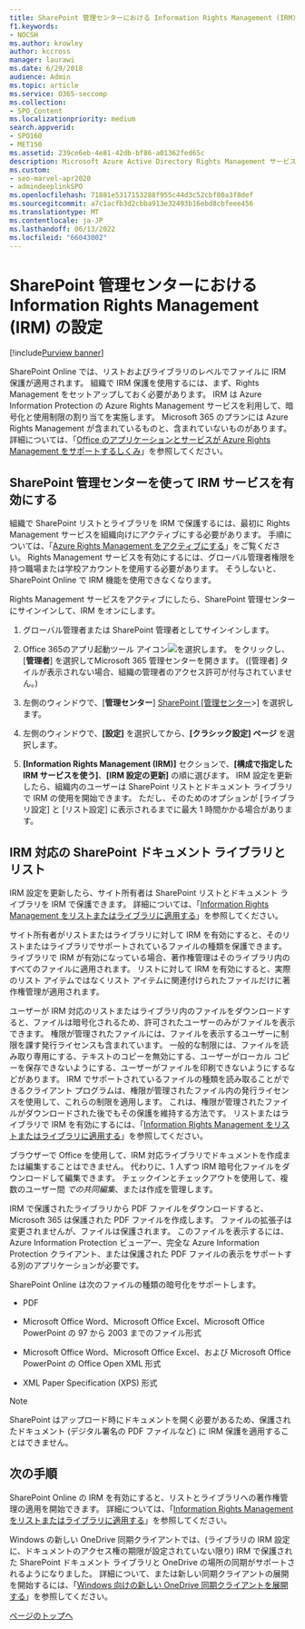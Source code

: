 ```yaml
---
title: SharePoint 管理センターにおける Information Rights Management (IRM) の設定
f1.keywords:
- NOCSH
ms.author: krowley
author: kccross
manager: laurawi
ms.date: 6/29/2018
audience: Admin
ms.topic: article
ms.service: O365-seccomp
ms.collection:
- SPO_Content
ms.localizationpriority: medium
search.appverid:
- SPO160
- MET150
ms.assetid: 239ce6eb-4e81-42db-bf86-a01362fed65c
description: Microsoft Azure Active Directory Rights Management サービス (RMS) を通じて SharePoint Online IRM を使用し、SharePoint リストやドキュメント ライブラリを保護する方法について説明します。
ms.custom:
- seo-marvel-apr2020
- admindeeplinkSPO
ms.openlocfilehash: 71881e5317153288f955c44d3c52cbf80a3f8def
ms.sourcegitcommit: a7c1acfb3d2cbba913e32493b16ebd8cbfeee456
ms.translationtype: MT
ms.contentlocale: ja-JP
ms.lasthandoff: 06/13/2022
ms.locfileid: "66043002"
---
```

# <a name="set-up-information-rights-management-irm-in-sharepoint-admin-center"></a>SharePoint 管理センターにおける Information Rights Management (IRM) の設定

[!include[Purview banner](../includes/purview-rebrand-banner.md)]

SharePoint Online では、リストおよびライブラリのレベルでファイルに IRM 保護が適用されます。 組織で IRM 保護を使用するには、まず、Rights Management をセットアップしておく必要があります。 IRM は Azure Information Protection の Azure Rights Management サービスを利用して、暗号化と使用制限の割り当てを実施します。 Microsoft 365 のプランには Azure Rights Management が含まれているものと、含まれていないものがあります。 詳細については、「[Office のアプリケーションとサービスが Azure Rights Management をサポートするしくみ](/azure/information-protection/understand-explore/office-apps-services-support)」を参照してください。
  
## <a name="turn-on-irm-service-using-sharepoint-admin-center"></a>SharePoint 管理センターを使って IRM サービスを有効にする

組織で SharePoint リストとライブラリを IRM で保護するには、最初に Rights Management サービスを組織向けにアクティブにする必要があります。 手順については、「[Azure Rights Management をアクティブにする](/information-protection/deploy-use/activate-service)」をご覧ください。 Rights Management サービスを有効にするには、グローバル管理者権限を持つ職場または学校アカウントを使用する必要があります。 そうしないと、SharePoint Online で IRM 機能を使用できなくなります。
  
Rights Management サービスをアクティブにしたら、SharePoint 管理センターにサインインして、IRM をオンにします。
  
1. グローバル管理者または SharePoint 管理者としてサインインします。
    
2. Office 365のアプリ起動ツール アイコン![を選択します。](../media/e5aee650-c566-4100-aaad-4cc2355d909f.png) をクリックし、[**管理者**] を選択してMicrosoft 365 管理センターを開きます。 ([管理者] タイルが表示されない場合、組織の管理者のアクセス許可が付与されていません。) 
    
3. 左側のウィンドウで、[**管理センター**] <a href="https://go.microsoft.com/fwlink/?linkid=2185219" target="_blank">SharePoint [管理センター</a>\>] を選択します。
    
4. 左側のウィンドウで、**[設定]** を選択してから、**[クラシック設定] ページ** を選択します。
    
5. **[Information Rights Management (IRM)]** セクションで、**[構成で指定した IRM サービスを使う]**、**[IRM 設定の更新]** の順に選びます。 IRM 設定を更新したら、組織内のユーザーは SharePoint リストとドキュメント ライブラリで IRM の使用を開始できます。 ただし、そのためのオプションが [ライブラリ設定] と [リスト設定] に表示されるまでに最大 1 時間かかる場合があります。
    
## <a name="irm-enable-sharepoint-document-libraries-and-lists"></a>IRM 対応の SharePoint ドキュメント ライブラリとリスト
<a name="__toc220831191"> </a>

IRM 設定を更新したら、サイト所有者は SharePoint リストとドキュメント ライブラリを IRM で保護できます。 詳細については、「[Information Rights Management をリストまたはライブラリに適用する](apply-irm-to-a-list-or-library.md)」を参照してください。
  
サイト所有者がリストまたはライブラリに対して IRM を有効にすると、そのリストまたはライブラリでサポートされているファイルの種類を保護できます。 ライブラリで IRM が有効になっている場合、著作権管理はそのライブラリ内のすべてのファイルに適用されます。 リストに対して IRM を有効にすると、実際のリスト アイテムではなくリスト アイテムに関連付けられたファイルだけに著作権管理が適用されます。
  
ユーザーが IRM 対応のリストまたはライブラリ内のファイルをダウンロードすると、ファイルは暗号化されるため、許可されたユーザーのみがファイルを表示できます。 権限が管理されたファイルには、ファイルを表示するユーザーに制限を課す発行ライセンスも含まれています。 一般的な制限には、ファイルを読み取り専用にする、テキストのコピーを無効にする、ユーザーがローカル コピーを保存できないようにする、ユーザーがファイルを印刷できないようにするなどがあります。 IRM でサポートされているファイルの種類を読み取ることができるクライアント プログラムは、権限が管理されたファイル内の発行ライセンスを使用して、これらの制限を適用します。 これは、権限が管理されたファイルがダウンロードされた後でもその保護を維持する方法です。 リストまたはライブラリで IRM を有効にするには、「[Information Rights Management をリストまたはライブラリに適用する](apply-irm-to-a-list-or-library.md)」を参照してください。
  
ブラウザーで Office を使用して、IRM 対応ライブラリでドキュメントを作成または編集することはできません。 代わりに、1 人ずつ IRM 暗号化ファイルをダウンロードして編集できます。 チェックインとチェックアウトを使用して、複数のユーザー間  *での共同編集*、または作成を管理します。 
  
IRM で保護されたライブラリから PDF ファイルをダウンロードすると、Microsoft 365 は保護された PDF ファイルを作成します。 ファイルの拡張子は変更されませんが、ファイルは保護されます。 このファイルを表示するには、Azure Information Protection ビューアー、完全な Azure Information Protection クライアント、または保護された PDF ファイルの表示をサポートする別のアプリケーションが必要です。
  
SharePoint Online は次のファイルの種類の暗号化をサポートします。
  
- PDF
    
- Microsoft Office Word、Microsoft Office Excel、Microsoft Office PowerPoint の 97 から 2003 までのファイル形式
    
- Microsoft Office Word、Microsoft Office Excel、および Microsoft Office PowerPoint の Office Open XML 形式
    
- XML Paper Specification (XPS) 形式
 
> [!NOTE]
> SharePoint はアップロード時にドキュメントを開く必要があるため、保護されたドキュメント (デジタル署名の PDF ファイルなど) に IRM 保護を適用することはできません。 

## <a name="next-steps"></a>次の手順
<a name="__toc220831191"> </a>

SharePoint Online の IRM を有効にすると、リストとライブラリへの著作権管理の適用を開始できます。 詳細については、「[Information Rights Management をリストまたはライブラリに適用する](apply-irm-to-a-list-or-library.md)」を参照してください。
  
Windows の新しい OneDrive 同期クライアントでは、(ライブラリの IRM 設定に、ドキュメントのアクセス権の期限が設定されていない限り) IRM で保護された SharePoint ドキュメント ライブラリと OneDrive の場所の同期がサポートされるようになりました。 詳細について、または新しい同期クライアントの展開を開始するには、「[Windows 向けの新しい OneDrive 同期クライアントを展開する](/onedrive/deploy-on-windows)」を参照してください。
  
[ページのトップへ](set-up-irm-in-sp-admin-center.md)
